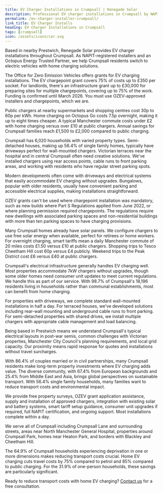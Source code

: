 ```yaml
---
title: EV Charger Installations in Crumpsall | Renegade Solar
description: Professional EV charger installations in Crumpsall by NAPIT-registered electrician. Smart charging integration with solar panels and home batteries.
permalink: /ev-charger-installer-crumpsall/
link_title: EV Charger Installs
heading: EV Charger Installations in Crumpsall
tags: [crumpsall]
icon: /assets/icons/car.svg
---
```


Based in nearby Prestwich, Renegade Solar provides EV charger installations throughout Crumpsall. As NAPIT-registered installers and an Octopus Energy Trusted Partner, we help Crumpsall residents switch to electric vehicles with home charging solutions.

The Office for Zero Emission Vehicles offers grants for EV charging installations. The EV chargepoint grant covers 75% of costs up to £350 per socket. For landlords, there's an infrastructure grant up to £30,000 for preparing sites for multiple chargepoints, covering up to 75% of the work. Funding is confirmed until March 2026. You must use OZEV-approved installers and chargepoints, which we are.

Public chargers at nearby supermarkets and shopping centres cost 30p to 60p per kWh. Home charging on Octopus Go costs 7.5p overnight, making it up to eight times cheaper. A typical Manchester commute costs under £2 with home charging versus over £10 at public chargers. Annual savings for Crumpsall families reach £1,500 to £2,000 compared to public charging.

Crumpsall has 6,020 households with varied property types. Semi-detached houses, making up 56.4% of single family homes, typically have driveways perfect for wall-mounted chargers. Victorian terraces near the hospital and in central Crumpsall often need creative solutions. We've installed chargers using rear access points, cable runs to front parking areas, and working with residents who have regular street parking spots.

Modern developments often come with driveways and electrical systems that easily accommodate EV charging without upgrades. Bungalows, popular with older residents, usually have convenient parking and accessible electrical supplies, making installations straightforward.

OZEV grants can't be used where chargepoint installation was mandatory, such as new builds where Part S Regulations applied from June 2022, or where planning permission required chargepoints. The regulations require new dwellings with associated parking spaces and non-residential buildings with more than ten parking spaces to have charging provisions.

Many Crumpsall homes already have solar panels. We configure chargers to use free solar energy when available, perfect for retirees or home workers. For overnight charging, smart tariffs mean a daily Manchester commute of 20 miles costs £1.50 versus £10 at public chargers. Shopping trips to Tesco Cheetham Hill cost 60p versus £4 publicly. Weekend trips to the Peak District cost £6 versus £40 at public chargers.

Crumpsall's electrical infrastructure generally handles EV charging well. Most properties accommodate 7kW chargers without upgrades, though some older homes need consumer unit updates to meet current regulations. We handle this as part of our service. With 98.7% of Crumpsall's 18,196 residents living in households rather than communal establishments, most can benefit from home charging.

For properties with driveways, we complete standard wall-mounted installations in half a day. For terraced houses, we've developed solutions including rear-wall mounting and underground cable runs to front parking. For semi-detached properties with shared drives, we install multiple chargers with appropriate cable management and load balancing.

Being based in Prestwich means we understand Crumpsall's typical electrical layouts in post-war semis, common challenges with Victorian properties, Manchester City Council's planning requirements, and local grid capacity. Our proximity means rapid response for quotes and installations without travel surcharges.

With 86.4% of couples married or in civil partnerships, many Crumpsall residents make long-term property investments where EV charging adds value. The diverse community, with 67.4% from European backgrounds and 25.4% from Middle East and Asia, brings global perspectives on sustainable transport. With 56.4% single family households, many families want to reduce transport costs and environmental impact.

We provide free property surveys, OZEV grant application assistance, supply and installation of approved chargers, integration with existing solar and battery systems, smart tariff setup guidance, consumer unit upgrades if required, full NAPIT certification, and ongoing support. Most installations complete within a day.

We serve all of Crumpsall including Crumpsall Lane and surrounding streets, areas near North Manchester General Hospital, properties around Crumpsall Park, homes near Heaton Park, and borders with Blackley and Cheetham Hill.

The 64.9% of Crumpsall households experiencing deprivation in one or more dimensions makes reducing transport costs crucial. Home EV charging cuts travel costs by 75% compared to petrol and 85% compared to public charging. For the 31.9% of one-person households, these savings are particularly significant.

Ready to reduce transport costs with home EV charging? [Contact us](/contact/) for a free consultation.